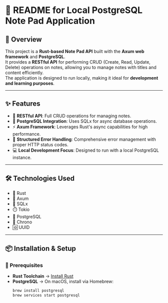 # 📘 README for Local PostgreSQL Note Pad Application

## 🌟 Overview
This project is a **Rust-based Note Pad API** built with the **Axum web framework** and **PostgreSQL**.  
It provides a **RESTful API** for performing CRUD (Create, Read, Update, Delete) operations on notes, allowing you to manage notes with titles and content efficiently.  
The application is designed to run locally, making it ideal for **development and learning purposes**.

---

## ✨ Features
- 📌 **RESTful API**: Full CRUD operations for managing notes.  
- 🐘 **PostgreSQL Integration**: Uses SQLx for async database operations.  
- ⚡ **Axum Framework**: Leverages Rust's async capabilities for high performance.  
- 🚦 **Structured Error Handling**: Comprehensive error management with proper HTTP status codes.  
- 💻 **Local Development Focus**: Designed to run with a local PostgreSQL instance.  

---

## 🛠️ Technologies Used
- 🦀 Rust  
- 🚀 Axum  
- 🔗 SQLx  
- ⏱️ Tokio  
- 🐘 PostgreSQL  
- 📅 Chrono  
- 🆔 UUID  

---

## 📦 Installation & Setup

### 🔑 Prerequisites
- **Rust Toolchain** → [Install Rust](https://www.rust-lang.org/tools/install)  
- **PostgreSQL** → On macOS, install via Homebrew:
  ```bash
  brew install postgresql
  brew services start postgresql
